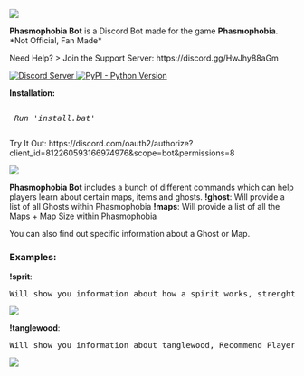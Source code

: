 ![](https://cdn.discordapp.com/attachments/809363157101314048/812684446770659368/unknown.png)
<p> <b>Phasmophobia Bot</b> is a Discord Bot made for the game <b>Phasmophobia</b>. *Not Official, Fan Made*</p>
<p> Need Help? > Join the Support Server: https://discord.gg/HwJhy88aGm </p>

<p align="left">
  <a href="https://discord.gg/red">
    <img src="https://discordapp.com/api/guilds/133049272517001216/widget.png?style=shield" alt="Discord Server">
  <a href="https://www.python.org/downloads/">
    <img alt="PyPI - Python Version" src="https://img.shields.io/pypi/pyversions/Red-Discordbot">
  </a>
</p
	  
<h3><b>Installation:</b></h3> 
	 <pre><p> <i>Run 'install.bat'</i></p></pre>

<p> Try It Out: https://discord.com/oauth2/authorize?client_id=812260593166974976&scope=bot&permissions=8 </p>


![](https://cdn.discordapp.com/attachments/812895798496591882/812920133001150464/MOSHED-2021-2-21-5-34-15.gif)
<p> <b>Phasmophobia Bot</b> includes a bunch of different commands which can help players learn about certain maps, items and ghosts.
	<b>!ghost</b>: Will provide a list of all Ghosts within Phasmophobia
	<b>!maps</b>: Will provide a list of all the Maps + Map Size within Phasmophobia
<p> You can also find out specific information about a Ghost or Map. </p>

<h3><b>Examples:</b></h3>
<b>!sprit</b>: 
<pre>Will show you information about how a spirit works, strenghts, weaknessses and what evidence you require.</pre>

![](https://cdn.discordapp.com/attachments/812895798496591882/812921491464650762/unknown.png)

<b>!tanglewood</b>:
<pre>Will show you information about tanglewood, Recommend Player Amount, Size and Ouji Board Spawn Locations.</pre>

![](https://cdn.discordapp.com/attachments/812895798496591882/812921910350315551/unknown.png)
